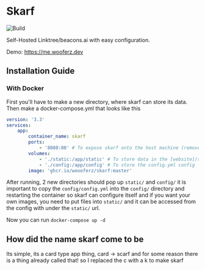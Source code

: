 # Skarf

![Build](https://img.shields.io/github/workflow/status/woooferz/skarf/Docker/master)

Self-Hosted Linktree/beacons.ai with easy configuration.

Demo: https://me.wooferz.dev

## Installation Guide

### With Docker

First you'll have to make a new directory, where skarf can store its data.
Then make a docker-compose.yml that looks like this
```yaml
version: '3.3'
services:
    app:
        container_name: skarf
        ports:
            - '8080:80' # To expose skarf onto the host machine (remove this if you are using a reverse proxy such as traefik)
        volumes:
            - './static:/app/static' # To store data in the [website]/static/ url
            - './config:/app/config' # To store the config.yml config
        image: 'ghcr.io/woooferz/skarf:master'
```
After running, 2 new directories should pop up `static/` and `config/` it is important to copy the `config/config.yml` into the `config/` directory and restarting the container so skarf can configure itself and if you want your own images, you need to put files into `static/` and it can be accessed from the config with under the `static/` url.

Now you can run `docker-compose up -d`

## How did the name skarf come to be
Its simple, its a card type app thing, card -> scarf and for some reason there is a thing already called that! so I replaced the c with a k to make skarf
